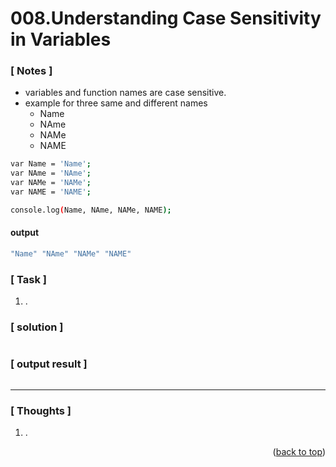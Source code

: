 <a name="topage"></a>

# 008.Understanding Case Sensitivity in Variables

### [ Notes ]
  * variables and function names are case sensitive.
  * example for three same and different names
    * Name
    * NAme
    * NAMe
    * NAME

```sh
var Name = 'Name';
var NAme = 'NAme';
var NAMe = 'NAMe';
var NAME = 'NAME';

console.log(Name, NAme, NAMe, NAME);
```
#### output
```sh
"Name" "NAme" "NAMe" "NAME"
```

### [ Task ]
  1. .

### [ solution ]

```sh

```

### [ output result ]

```sh

```

-----

### [ Thoughts ]

  1. .


<p align="right">(<a href="#topage">back to top</a>)</p>
<br/>
<br/>
